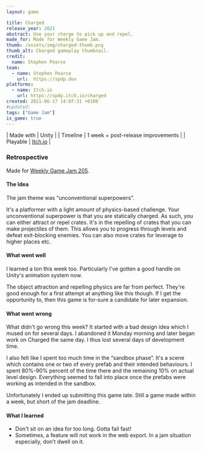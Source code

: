 ```yaml
---
layout: game

title: Charged
release_year: 2021
abstract: Use your charge to pick up and repel.
made_for: Made for Weekly Game Jam.
thumb: /assets/img/charged-thumb.png
thumb_alt: Charged gameplay thumbnail.
credit:
  name: Stephen Pearce
team:
  - name: Stephen Pearce
    url:  https://spdp.dev
platforms:
  - name: Itch.io
    url: https://spdp.itch.io/charged
created: 2021-06-17 14:07:31 +0100
#updated: 
tags: ["Game Jam"]
is_game: true
---
```


| Made with | Unity |
| Timeline | 1 week + post-release improvements |
| Playable | <a href="https://spdp.itch.io/charged" rel="nofollow noopener noreferrer" target="_blank" title="Play it on Itch.io">Itch.io</a> |


### Retrospective
Made for <a href="https://web.archive.org/web/20220518204641/https://itch.io/jam/weekly-game-jam-205" rel="nofollow noopener noreferrer" target="_blank">Weekly Game Jam 205</a>.


#### The Idea
The jam theme was &ldquo;unconventional superpowers&rdquo;.

It&apos;s a platformer with a light amount of physics-based challenge. Your unconventional superpower is that you are statically charged. As such, you can either attract or repel crates. It&apos;s in the repelling of crates that you can make projectiles of them. This allows you to progress through levels and defeat exit-blocking enemies. You can also move crates for leverage to higher places etc.


#### What went well
I learned a ton this week too. Particularly I&apos;ve gotten a good handle on Unity&apos;s animation system now.

The object attraction and repelling physics are far from perfect. They&apos;re good enough for a first attempt at anything like this though. If I get the opportunity to, then this game is for-sure a candidate for later expansion.


#### What went wrong
What didn&apos;t go wrong this week? It started with a bad design idea which I mused on for several days. I abandoned it Monday morning and later began work on Charged the same day. I thus lost several days of development time.

I also felt like I spent too much time in the &ldquo;sandbox phase&rdquo;. It&apos;s a scene which contains one or two of every prefab and their intended behaviours. I spent 80%-90% percent of the time there and the remaining 10% on actual level design. Everything seemed to fall into place once the prefabs were working as intended in the sandbox.

Unfortunately I ended up submitting this game late. Still a game made within a week, but short of the jam deadline.


#### What I learned
* Don&apos;t sit on an idea for too long. Gotta fail fast!
* Sometimes, a feature will not work in the web export. In a jam situation especially, don’t dwell on it.